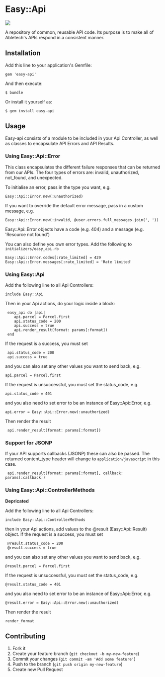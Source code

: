 # Easy::Api

[<img src="https://travis-ci.org/AbleTech/easy-api.png" />](https://travis-ci.org/AbleTech/easy-api)

A repository of common, reusable API code. Its purpose is to make all of Abletech's APIs respond in a consistent manner.

## Installation

Add this line to your application's Gemfile:

    gem 'easy-api'

And then execute:

    $ bundle

Or install it yourself as:

    $ gem install easy-api

## Usage

Easy-api consists of a module to be included in your Api Controller, as well as classes to encapsulate API Errors and API Results.

### Using Easy::Api::Error

This class encapsulates the different failure responses that can be returned from our APIs. The four types of errors are: invalid, unauthorized, not_found, and unexpected.

To initialise an error, pass in the type you want, e.g.

    Easy::Api::Error.new(:unauthorized)

If you want to override the default error message, pass in a custom message, e.g.

    Easy::Api::Error.new(:invalid, @user.errors.full_messages.join(', '))

Easy::Api::Error objects have a code (e.g. 404) and a message (e.g. 'Resource not found')

You can also define you own error types. Add the following to `initializers/easy_api.rb`

    Easy::Api::Error.codes[:rate_limited] = 429
    Easy::Api::Error.messages[:rate_limited] = 'Rate limited'

### Using Easy::Api

Add the following line to all Api Controllers:

    include Easy::Api

Then in your Api actions, do your logic inside a block:

     easy_api do |api|
        api.parcel = Parcel.first
        api.status_code = 200
        api.success = true
        api.render_result(format: params[:format])
     end

If the request is a success, you must set

     api.status_code = 200
     api.success = true

and you can also set any other values you want to send back, e.g.

    api.parcel = Parcel.first

If the request is unsuccessful, you must set the status_code, e.g.

    api.status_code = 401

and you also need to set error to be an instance of Easy::Api::Error, e.g.

    api.error = Easy::Api::Error.new(:unauthorized)

Then render the result

     api.render_result(format: params[:format])

### Support for JSONP

If your API supports callbacks (JSONP) these can also be passed. The returned content_type header will change to `application/javascript` in this case.

     api.render_result(format: params[:format], callback: params[:callback])

### Using Easy::Api::ControllerMethods

**Depricated**

Add the following line to all Api Controllers:

    include Easy::Api::ControllerMethods

then in your Api actions, add values to the @result (Easy::Api::Result) object.
If the request is a success, you must set

     @result.status_code = 200
     @result.success = true

and you can also set any other values you want to send back, e.g.

    @result.parcel = Parcel.first

If the request is unsuccessful, you must set the status_code, e.g.

    @result.status_code = 401

and you also need to set error to be an instance of Easy::Api::Error, e.g.

    @result.error = Easy::Api::Error.new(:unauthorized)

Then render the result

    render_format

## Contributing

1. Fork it
2. Create your feature branch (`git checkout -b my-new-feature`)
3. Commit your changes (`git commit -am 'Add some feature'`)
4. Push to the branch (`git push origin my-new-feature`)
5. Create new Pull Request
